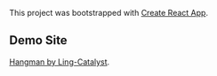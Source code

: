 This project was bootstrapped with [Create React App](https://github.com/facebook/create-react-app).

## Demo Site
[Hangman by Ling-Catalyst](https://hangman.edriclinguistics.com).